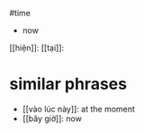 #time 


- now

[[hiện]]:
[[tại]]: 


# similar phrases
- [[vào lúc này]]: at the moment
- [[bây giờ]]: now